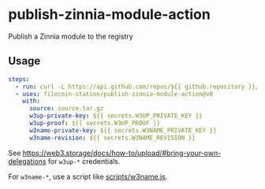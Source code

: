 # publish-zinnia-module-action
Publish a Zinnia module to the registry

## Usage

```yaml
steps:
  - run: curl -L https://api.github.com/repos/${{ github.repository }}/tarball/${{ github.sha }} > source.tar.gz
  - uses: filecoin-station/publish-zinnia-module-action@v0
    with:
      source: source.tar.gz
      w3up-private-key: ${{ secrets.W3UP_PRIVATE_KEY }}
      w3up-proof: ${{ secrets.W3UP_PROOF }}
      w3name-private-key: ${{ secrets.W3NAME_PRIVATE_KEY }}
      w3name-revision: ${{ secrets.W3NAME_REVISION }}
```

See https://web3.storage/docs/how-to/upload/#bring-your-own-delegations for
`w3up-*` credentials.

For `w3name-*`, use a script like [scripts/w3name.js](./scripts/w3name.js).
